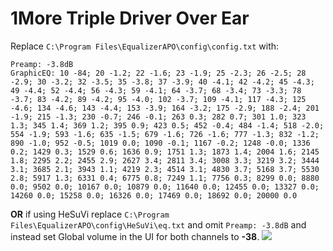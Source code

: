 # 1More Triple Driver Over Ear
Replace `C:\Program Files\EqualizerAPO\config\config.txt` with:
```
Preamp: -3.8dB
GraphicEQ: 10 -84; 20 -1.2; 22 -1.6; 23 -1.9; 25 -2.3; 26 -2.5; 28 -2.9; 30 -3.2; 32 -3.5; 35 -3.8; 37 -3.9; 40 -4.1; 42 -4.2; 45 -4.3; 49 -4.4; 52 -4.4; 56 -4.3; 59 -4.1; 64 -3.7; 68 -3.4; 73 -3.3; 78 -3.7; 83 -4.2; 89 -4.2; 95 -4.0; 102 -3.7; 109 -4.1; 117 -4.3; 125 -4.6; 134 -4.6; 143 -4.4; 153 -3.9; 164 -3.2; 175 -2.9; 188 -2.4; 201 -1.9; 215 -1.3; 230 -0.7; 246 -0.1; 263 0.3; 282 0.7; 301 1.0; 323 1.3; 345 1.4; 369 1.2; 395 0.9; 423 0.5; 452 -0.4; 484 -1.4; 518 -2.0; 554 -1.9; 593 -1.6; 635 -1.5; 679 -1.6; 726 -1.6; 777 -1.3; 832 -1.2; 890 -1.0; 952 -0.5; 1019 0.0; 1090 -0.1; 1167 -0.2; 1248 -0.0; 1336 0.2; 1429 0.3; 1529 0.6; 1636 0.9; 1751 1.3; 1873 1.4; 2004 1.6; 2145 1.8; 2295 2.2; 2455 2.9; 2627 3.4; 2811 3.4; 3008 3.3; 3219 3.2; 3444 3.1; 3685 2.1; 3943 1.1; 4219 2.3; 4514 3.1; 4830 3.7; 5168 3.7; 5530 2.8; 5917 1.3; 6331 0.4; 6775 0.8; 7249 1.1; 7756 0.3; 8299 0.0; 8880 0.0; 9502 0.0; 10167 0.0; 10879 0.0; 11640 0.0; 12455 0.0; 13327 0.0; 14260 0.0; 15258 0.0; 16326 0.0; 17469 0.0; 18692 0.0; 20000 0.0
```
**OR** if using HeSuVi replace `C:\Program Files\EqualizerAPO\config\HeSuVi\eq.txt` and omit `Preamp: -3.8dB` and instead set Global volume in the UI for both channels to **-38**.
![](https://raw.githubusercontent.com/jaakkopasanen/AutoEq/master/results/Innerfidelity%202017/innerfidelity/onear/1More%20Triple%20Driver%20Over%20Ear/1More%20Triple%20Driver%20Over%20Ear.png)